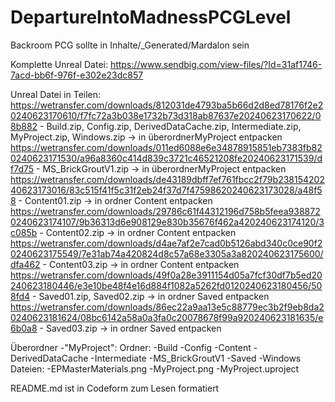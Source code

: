 # DepartureIntoMadnessPCGLevel
 Backroom PCG sollte in Inhalte/_Generated/Mardalon sein

Komplette Unreal Datei:
https://www.sendbig.com/view-files/?Id=31af1746-7acd-bb6f-976f-e302e23dc857

Unreal Datei in Teilen:
https://wetransfer.com/downloads/812031de4793ba5b66d2d8ed78176f2e20240623170610/f7fc72a3b038e1732b73d318ab87637e20240623170622/08b882 - Build.zip, Config.zip, DerivedDataCache.zip, Intermediate.zip, MyProject.zip, Windows.zip -> in überordnerMyProject entpacken
https://wetransfer.com/downloads/011ed6088e6e34878915851eb7383fb820240623171530/a96a8360c414d839c3721c46521208fe20240623171539/df7d75 - MS_BrickGroutV1.zip -> in überordnerMyProject entpacken
https://wetransfer.com/downloads/de43189dbff7ef761fbcc2f79b23815420240623173016/83c515f41f5c31f2eb24f37d7f47598620240623173028/a48f58 - Content01.zip -> in ordner Content entpacken
https://wetransfer.com/downloads/29786c61f44312196d758b5feea9388720240623174107/9b36313d6e908129e830b35676f462a420240623174120/3c085b - Content02.zip -> in ordner Content entpacken
https://wetransfer.com/downloads/d4ae7af2e7cad0b5126abd340c0ce90f20240623175549/7e31ab74a420824d8c57a68e3305a3a820240623175600/dfa462 - Content03.zip -> in ordner Content entpacken
https://wetransfer.com/downloads/49f0a28e3911154d05a7fcf30df7b5ed20240623180446/e3e10be48f4e16d884f1082a5262fd0120240623180456/508fd4 - Saved01.zip, Saved02.zip -> in ordner Saved entpacken
https://wetransfer.com/downloads/86ec22a9aa13e5c88779ec3b2f9eb8da20240623181624/08bc6142a58a0a3fa0c20078678f99a920240623181635/e6b0a8 - Saved03.zip -> in ordner Saved entpacken

Überordner  -"MyProject":
    Ordner: -Build
            -Config
            -Content
            -DerivedDataCache
            -Intermediate
            -MS_BrickGroutV1
            -Saved
            -Windows
    Dateien:    -EPMasterMaterials.png
                -MyProject.png
                -MyProject.uproject

README.md ist in Codeform zum Lesen formatiert
